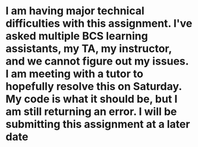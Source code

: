 # I am having major technical difficulties with this assignment. I've asked multiple BCS learning assistants, my TA, my instructor, and we cannot figure out my issues. I am meeting with a tutor to hopefully resolve this on Saturday. My code is what it should be, but I am still returning an error. I will be submitting this assignment at a later date
